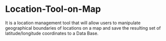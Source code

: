 # Location-Tool-on-Map


It is a location management tool that will allow users to manipulate geographical boundaries of locations on a map and save the resulting set of latitude/longitude coordinates to a Data Base.
